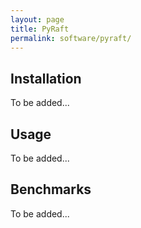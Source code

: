```yaml
---
layout: page
title: PyRaft
permalink: software/pyraft/
---
```


## Installation

To be added...

## Usage

To be added...

## Benchmarks

To be added...
